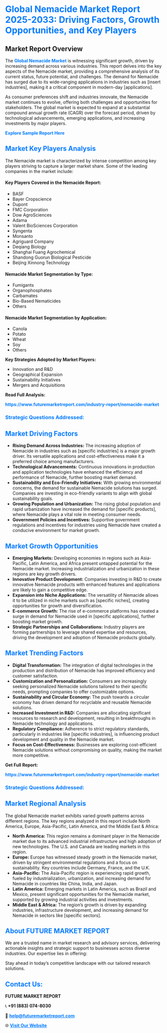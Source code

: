 <h1 style="color: #007BFF;">Global Nemacide Market Report 2025-2033: Driving Factors, Growth Opportunities, and Key Players</h1>

<section id="overview">
<h2>Market Report Overview</h2>
<p>The <a href="https://www.futuremarketreport.com/industry-report/nemacide-market" style="color: #007BFF; text-decoration: none;"><strong>Global Nemacide Market</strong></a> is witnessing significant growth, driven by increasing demand across various industries. This report delves into the key aspects of the Nemacide market, providing a comprehensive analysis of its current status, future potential, and challenges. The demand for Nemacide has surged due to its wide-ranging applications in industries such as [insert industries], making it a critical component in modern-day [applications].</p>
<p>As consumer preferences shift and industries innovate, the Nemacide market continues to evolve, offering both challenges and opportunities for stakeholders. The global market is expected to expand at a substantial compound annual growth rate (CAGR) over the forecast period, driven by technological advancements, emerging applications, and increasing investments by major players.</p>
</section>

<section id="overview">
<p><a href="https://www.futuremarketreport.com/request-sample/reportId=87824" style="color: #007BFF; text-decoration: none;"><strong>Explore Sample Report Here</strong></a></p>
</section>

<section id="key-players">
<h2 style="color: #007BFF;">Market Key Players Analysis</h2>
<p>The Nemacide market is characterized by intense competition among key players striving to capture a larger market share. Some of the leading companies in the market include:</p>
<h4>Key Players Covered in the Nemacide Report:</h4>
<ul><li>BASF</li><li>Bayer Cropscience</li><li>Dupont</li><li>FMC Corporation</li><li>Dow AgroSciences</li><li>Adama</li><li>Valent BioSciences Corporation</li><li>Syngenta</li><li>Monsanto</li><li>Agriguard Company</li><li>Deqiang Biology</li><li>Shanghai Fuang Agrochemical</li><li>Shandong Guorun Biological Pesticide</li><li>Beijing Xinnong Technology</li></ul>
<h4>Nemacide Market Segmentation by Type:</h4>
<ul><li>Fumigants</li><li>Organophosphates</li><li>Carbamates</li><li>Bio-Based Nematicides</li><li>Others</li></ul>

<h4>Nemacide Market Segmentation by Application:</h4>
<ul><li>Canola</li><li>Potato</li><li>Wheat</li><li>Soy</li><li>Others</li></ul>
<p><strong>Key Strategies Adopted by Market Players:</strong></p>
<ul>
<li>Innovation and R&D</li>
<li>Geographical Expansion</li>
<li>Sustainability Initiatives</li>
<li>Mergers and Acquisitions</li>
</ul>
</section>

<section>
<p><strong>Read Full Analysis: </strong></p><a href="https://www.futuremarketreport.com/industry-report/nemacide-market" style="color: #007BFF; text-decoration: none;"><strong>https://www.futuremarketreport.com/industry-report/nemacide-market</strong></a>
<h3 style="color: #007BFF;">Strategic Questions Addressed:</h3>
</section>

<section id="driving-factors">
<h2 style="color: #007BFF;">Market Driving Factors</h2>
<ul>
<li><strong>Rising Demand Across Industries:</strong> The increasing adoption of Nemacide in industries such as [specific industries] is a major growth driver. Its versatile applications and cost-effectiveness make it a preferred choice among manufacturers.</li>
<li><strong>Technological Advancements:</strong> Continuous innovations in production and application technologies have enhanced the efficiency and performance of Nemacide, further boosting market demand.</li>
<li><strong>Sustainability and Eco-Friendly Initiatives:</strong> With growing environmental concerns, the demand for sustainable Nemacide solutions has surged. Companies are investing in eco-friendly variants to align with global sustainability goals.</li>
<li><strong>Growing Population and Urbanization:</strong> The rising global population and rapid urbanization have increased the demand for [specific products], where Nemacide plays a vital role in meeting consumer needs.</li>
<li><strong>Government Policies and Incentives:</strong> Supportive government regulations and incentives for industries using Nemacide have created a conducive environment for market growth.</li>
</ul>
</section>

<section id="growth-opportunities">
<h2 style="color: #007BFF;">Market Growth Opportunities</h2>
<ul>
<li><strong>Emerging Markets:</strong> Developing economies in regions such as Asia-Pacific, Latin America, and Africa present untapped potential for the Nemacide market. Increasing industrialization and urbanization in these regions are key growth drivers.</li>
<li><strong>Innovative Product Development:</strong> Companies investing in R&D to create innovative Nemacide products with enhanced features and applications are likely to gain a competitive edge.</li>
<li><strong>Expansion into Niche Applications:</strong> The versatility of Nemacide allows it to be utilized in niche markets such as [specific niches], creating opportunities for growth and diversification.</li>
<li><strong>E-commerce Growth:</strong> The rise of e-commerce platforms has created a surge in demand for Nemacide used in [specific applications], further boosting market growth.</li>
<li><strong>Strategic Partnerships and Collaborations:</strong> Industry players are forming partnerships to leverage shared expertise and resources, driving the development and adoption of Nemacide products globally.</li>
</ul>
</section>

<section id="trending-factors">
<h2 style="color: #007BFF;">Market Trending Factors</h2>
<ul>
<li><strong>Digital Transformation:</strong> The integration of digital technologies in the production and distribution of Nemacide has improved efficiency and customer satisfaction.</li>
<li><strong>Customization and Personalization:</strong> Consumers are increasingly seeking personalized Nemacide solutions tailored to their specific needs, prompting companies to offer customizable options.</li>
<li><strong>Sustainability and Circular Economy:</strong> The push towards a circular economy has driven demand for recyclable and reusable Nemacide solutions.</li>
<li><strong>Increased Investment in R&D:</strong> Companies are allocating significant resources to research and development, resulting in breakthroughs in Nemacide technology and applications.</li>
<li><strong>Regulatory Compliance:</strong> Adherence to strict regulatory standards, particularly in industries like [specific industries], is influencing product development and quality in the Nemacide market.</li>
<li><strong>Focus on Cost-Effectiveness:</strong> Businesses are exploring cost-efficient Nemacide solutions without compromising on quality, making the market more competitive.</li>
</ul>
</section>

<section>
<p><strong>Get Full Report: </strong></p><a href="https://www.futuremarketreport.com/industry-report/nemacide-market" style="color: #007BFF; text-decoration: none;"><strong>https://www.futuremarketreport.com/industry-report/nemacide-market</strong></a>
<h3 style="color: #007BFF;">Strategic Questions Addressed:</h3>
</section>


<section id="regional-analysis">
<h2 style="color: #007BFF;">Market Regional Analysis</h2>
<p>The global Nemacide market exhibits varied growth patterns across different regions. The key regions analyzed in this report include North America, Europe, Asia-Pacific, Latin America, and the Middle East & Africa:</p>
<ul>
<li><strong>North America:</strong> This region remains a dominant player in the Nemacide market due to its advanced industrial infrastructure and high adoption of new technologies. The U.S. and Canada are leading markets in this region.</li>
<li><strong>Europe:</strong> Europe has witnessed steady growth in the Nemacide market, driven by stringent environmental regulations and a focus on sustainability. Key countries include Germany, France, and the U.K.</li>
<li><strong>Asia-Pacific:</strong> The Asia-Pacific region is experiencing rapid growth, fueled by industrialization, urbanization, and increasing demand for Nemacide in countries like China, India, and Japan.</li>
<li><strong>Latin America:</strong> Emerging markets in Latin America, such as Brazil and Mexico, present significant opportunities for the Nemacide market, supported by growing industrial activities and investments.</li>
<li><strong>Middle East & Africa:</strong> The region’s growth is driven by expanding industries, infrastructure development, and increasing demand for Nemacide in sectors like [specific sectors].</li>
</ul>
</section>

<footer>
<h2 style="color: #007BFF;">About FUTURE MARKET REPORT</h2>
<p>We are a trusted name in market research and advisory services, delivering actionable insights and strategic support to businesses across diverse industries. Our expertise lies in offering:</p>

<p>Stay ahead in today’s competitive landscape with our tailored research solutions.</p>

<h2 style="color: #007BFF;">Contact Us:</h2>
<p><strong>FUTURE MARKET REPORT</strong></p>
<p>📞 <strong>+91 (883) 074-8030</strong></p>
<p>📧 <strong><a href="mailto:help@futuremarketreport.com" style="color: #007BFF;">help@futuremarketreport.com</a></strong></p>
<p>🌐 <strong><a href="https://www.futuremarketreport.com/" style="color: #007BFF;">Visit Our Website</a></strong></p>
</footer>